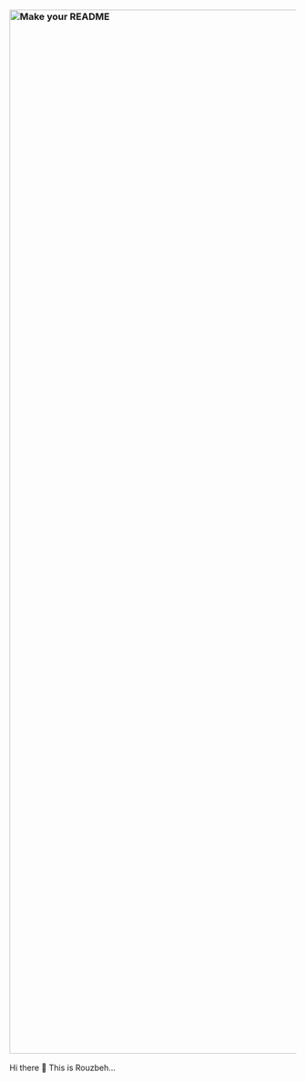 ### <img width="1834" alt="Make your README" src="https://github.com/Rouzbehfarzinfar/rouzbehfarzinfar/assets/73777520/093e1475-6f9b-48aa-b71b-9a97461417e6">
Hi there 👋 This is Rouzbeh...

<!--
**Rouzbehfarzinfar/rouzbehfarzinfar** is a ✨ _special_ ✨ repository because its `README.md` (this file) appears on your GitHub profile.

Here are some ideas to get you started:

- 🔭 I’m currently working on ...
- 🌱 I’m currently learning ...
- 👯 I’m looking to collaborate on ...
- 🤔 I’m looking for help with ...
- 💬 Ask me about ...
- 📫 How to reach me: ...
- 😄 Pronouns: ...
- ⚡ Fun fact: ...
-->
